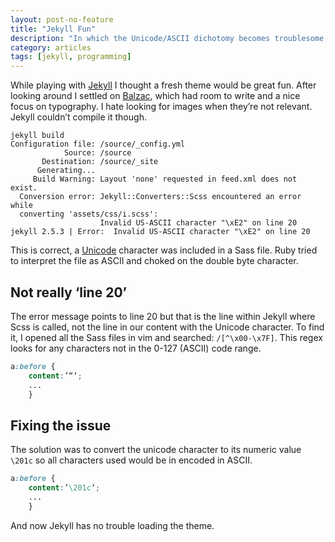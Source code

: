 ```yaml
---
layout: post-no-feature
title: "Jekyll Fun"
description: "In which the Unicode/ASCII dichotomy becomes troublesome, again."
category: articles
tags: [jekyll, programming]
---
```


While playing with [Jekyll](http://jekyllrb.com/) I thought a fresh theme would be great fun. After looking around I settled on [Balzac](https://github.com/ColeTownsend/Balzac-for-Jekyll), which had room to write and a nice focus on typography. I hate looking for images when they’re not relevant. Jekyll couldn’t compile it though.

~~~ shell
jekyll build
Configuration file: /source/_config.yml
            Source: /source
       Destination: /source/_site
      Generating...
     Build Warning: Layout 'none' requested in feed.xml does not exist.
  Conversion error: Jekyll::Converters::Scss encountered an error while 
  converting 'assets/css/i.scss':
                    Invalid US-ASCII character "\xE2" on line 20
jekyll 2.5.3 | Error:  Invalid US-ASCII character "\xE2" on line 20
~~~

This is correct, a [Unicode](http://www.joelonsoftware.com/articles/Unicode.html) character was included in a Sass file. Ruby tried to interpret the file as ASCII and choked on the double
byte character.

## Not really ‘line 20’

The error message points to line 20 but that is the line within Jekyll where Scss is called, not the line in our content with the Unicode character. To find it, I opened all the Sass files in vim and searched: `/[^\x00-\x7F]`. This regex looks for any characters not in the 0-127 (ASCII) code range.

~~~ css
a:before {
	content:’“‘;
	...
	}
~~~

## Fixing the issue

The solution was to convert the unicode character to its numeric value `\201c` so all characters used would be in encoded in ASCII.


~~~ css
a:before {
	content:’\201c‘;
	...
	}
~~~

And now Jekyll has no trouble loading the theme.
